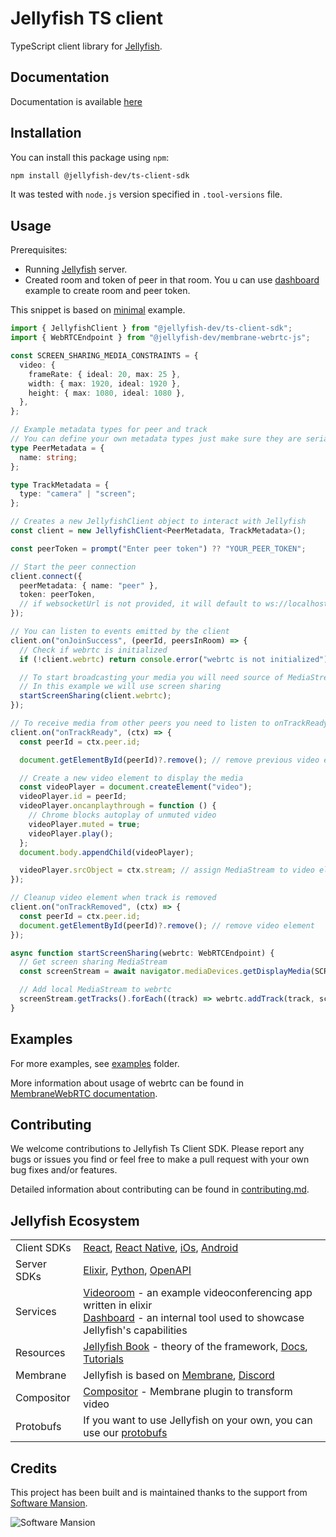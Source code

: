 # Jellyfish TS client

TypeScript client library for [Jellyfish](https://github.com/jellyfish-dev/jellyfish).

## Documentation

Documentation is available [here](https://jellyfish-dev.github.io/ts-client-sdk/)

## Installation

You can install this package using `npm`:

```bash
npm install @jellyfish-dev/ts-client-sdk
```

It was tested with `node.js` version specified in `.tool-versions` file.

## Usage

Prerequisites:

- Running [Jellyfish](https://github.com/jellyfish-dev/jellyfish) server.
- Created room and token of peer in that room.
  You u can use [dashboard](https://github.com/jellyfish-dev/jellyfish-react-client/tree/main/examples/dashboard) example to create room and peer token.

This snippet is based on [minimal](https://github.com/jellyfish-dev/ts-client-sdk/tree/main/examples/minimal) example.

```ts
import { JellyfishClient } from "@jellyfish-dev/ts-client-sdk";
import { WebRTCEndpoint } from "@jellyfish-dev/membrane-webrtc-js";

const SCREEN_SHARING_MEDIA_CONSTRAINTS = {
  video: {
    frameRate: { ideal: 20, max: 25 },
    width: { max: 1920, ideal: 1920 },
    height: { max: 1080, ideal: 1080 },
  },
};

// Example metadata types for peer and track
// You can define your own metadata types just make sure they are serializable
type PeerMetadata = {
  name: string;
};

type TrackMetadata = {
  type: "camera" | "screen";
};

// Creates a new JellyfishClient object to interact with Jellyfish
const client = new JellyfishClient<PeerMetadata, TrackMetadata>();

const peerToken = prompt("Enter peer token") ?? "YOUR_PEER_TOKEN";

// Start the peer connection
client.connect({
  peerMetadata: { name: "peer" },
  token: peerToken,
  // if websocketUrl is not provided, it will default to ws://localhost:5002/socket/peer/websocket
});

// You can listen to events emitted by the client
client.on("onJoinSuccess", (peerId, peersInRoom) => {
  // Check if webrtc is initialized
  if (!client.webrtc) return console.error("webrtc is not initialized");

  // To start broadcasting your media you will need source of MediaStream like camera, microphone or screen
  // In this example we will use screen sharing
  startScreenSharing(client.webrtc);
});

// To receive media from other peers you need to listen to onTrackReady event
client.on("onTrackReady", (ctx) => {
  const peerId = ctx.peer.id;

  document.getElementById(peerId)?.remove(); // remove previous video element if it exists

  // Create a new video element to display the media
  const videoPlayer = document.createElement("video");
  videoPlayer.id = peerId;
  videoPlayer.oncanplaythrough = function () {
    // Chrome blocks autoplay of unmuted video
    videoPlayer.muted = true;
    videoPlayer.play();
  };
  document.body.appendChild(videoPlayer);

  videoPlayer.srcObject = ctx.stream; // assign MediaStream to video element
});

// Cleanup video element when track is removed
client.on("onTrackRemoved", (ctx) => {
  const peerId = ctx.peer.id;
  document.getElementById(peerId)?.remove(); // remove video element
});

async function startScreenSharing(webrtc: WebRTCEndpoint) {
  // Get screen sharing MediaStream
  const screenStream = await navigator.mediaDevices.getDisplayMedia(SCREEN_SHARING_MEDIA_CONSTRAINTS);

  // Add local MediaStream to webrtc
  screenStream.getTracks().forEach((track) => webrtc.addTrack(track, screenStream, { type: "screen" }));
}
```

## Examples

For more examples, see [examples](https://github.com/jellyfish-dev/ts-client-sdk/tree/main/examples) folder.

More information about usage of webrtc can be found in [MembraneWebRTC documentation](https://jellyfish-dev.github.io/membrane-webrtc-js/).

## Contributing

We welcome contributions to Jellyfish Ts Client SDK. Please report any bugs or issues you find or feel free to make a pull request with your own bug fixes and/or features.

Detailed information about contributing can be found in [contributing.md](./contributing.md).

## Jellyfish Ecosystem

|             |                                                                                                                                                                                                                                                              |
| ----------- | ------------------------------------------------------------------------------------------------------------------------------------------------------------------------------------------------------------------------------------------------------------ |
| Client SDKs | [React](https://github.com/jellyfish-dev/react-client-sdk), [React Native](https://github.com/jellyfish-dev/react-native-client-sdk), [iOs](https://github.com/jellyfish-dev/ios-client-sdk), [Android](https://github.com/jellyfish-dev/android-client-sdk) |
| Server SDKs | [Elixir](https://github.com/jellyfish-dev/elixir_server_sdk), [Python](https://github.com/jellyfish-dev/python-server-sdk), [OpenAPI](https://jellyfish-dev.github.io/jellyfish-docs/api_reference/rest_api)                                                 |
| Services    | [Videoroom](https://github.com/jellyfish-dev/jellyfish_videoroom) - an example videoconferencing app written in elixir <br/> [Dashboard](https://github.com/jellyfish-dev/jellyfish-dashboard) - an internal tool used to showcase Jellyfish's capabilities   |
| Resources   | [Jellyfish Book](https://jellyfish-dev.github.io/book/) - theory of the framework, [Docs](https://jellyfish-dev.github.io/jellyfish-docs/), [Tutorials](https://github.com/jellyfish-dev/jellyfish-clients-tutorials)                                        |
| Membrane    | Jellyfish is based on [Membrane](https://membrane.stream/), [Discord](https://discord.gg/nwnfVSY)                                                                                                                                                            |
| Compositor  | [Compositor](https://github.com/membraneframework/membrane_video_compositor_plugin) - Membrane plugin to transform video                                                                                                                                     |
| Protobufs   | If you want to use Jellyfish on your own, you can use our [protobufs](https://github.com/jellyfish-dev/protos)                                                                                                                                               |

## Credits

This project has been built and is maintained thanks to the support from [Software Mansion](https://swmansion.com).

<img alt="Software Mansion" src="https://logo.swmansion.com/logo?color=white&variant=desktop&width=150&tag=react-native-reanimated-github"/>
